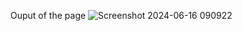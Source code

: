 Ouput of the page
![Screenshot 2024-06-16 090922](https://github.com/AddankiKavya630/ConversationalChatbot_using_generativeAi/assets/114296045/ace093df-19cf-4966-a3eb-fbbd8ac33c1c)
